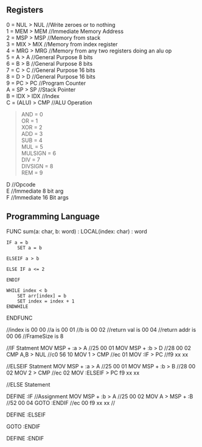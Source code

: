 
## Registers
0 = NUL		> NUL			//Write zeroes or to nothing  
1 = MEM		> MEM 			//Immediate Memory Address  
2 = MSP		> MSP			//Memory from stack   
3 = MIX		> MIX 			//Memory from index register  
4 = MRG		> MRG			//Memory from any two registers doing an alu op  
5 = A		> A				//General Purpose 8 bits  
6 = B		> B				//General Purpose 8 bits  
7 = C		> C				//General Purpose 16 bits  
8 = D		> D				//General Purpose 16 bits  
9 = PC		> PC			//Program Counter   
A = SP		> SP			//Stack Pointer  
B = IDX		> IDX			//Index  
C = (ALU)	> CMP			//ALU Operation  
> 	AND	= 0  
	OR 	= 1  
	XOR	= 2  
	ADD = 3  
	SUB = 4  
	MUL = 5  
	MULSIGN = 6  
	DIV = 7  
	DIVSIGN = 8  
	REM = 9  

D			//Opcode  
E			//Immediate 8 bit arg  
F			//Immediate 16 Bit args  
  
  
  
## Programming Language


FUNC sum(a: char, b: word) : LOCAL(index: char) : word

	IF a = b
		SET a = b
		
	ELSEIF a > b

	ELSE IF a <= 2

	ENDIF

	WHILE index < b
		SET arr[index] = b
		SET index = index + 1
	ENDWHILE

ENDFUNC 

//index is 00 00
//a is 00 01
//b is 00 02
//return val is 00 04
//return addr is 00 06
//FrameSize is 8

//IF Statment
MOV MSP + :a > A	//25 00 01 
MOV MSP + :b > D	//28 00 02
CMP A,B > NUL	//c0 56 10
MOV 1 > CMP		//ec 01
MOV :IF > PC	//f9 xx xx

//ELSEIF Statment
MOV MSP + :a > A	//25 00 01 
MOV MSP + :b > B	//28 00 02
MOV 2 > CMP		//ec 02
MOV :ELSEIF > PC	f9 xx xx




//ELSE Statement


DEFINE :IF
	//Assignment
	MOV MSP + :b > A	//25 00 02
	MOV A > MSP + :B	//52 00 04
	GOTO :ENDIF			//ec 00  f9 xx xx
//

DEFINE :ELSEIF

GOTO :ENDIF

DEFINE :ENDIF

